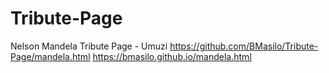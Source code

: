 # Tribute-Page
Nelson Mandela Tribute Page - Umuzi
https://github.com/BMasilo/Tribute-Page/mandela.html
 https://bmasilo.github.io/mandela.html
